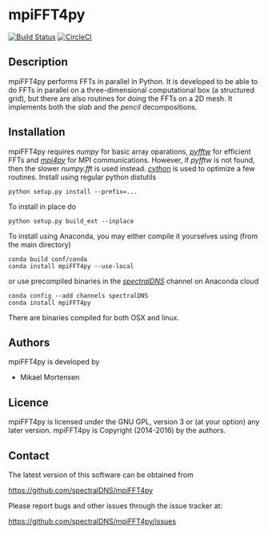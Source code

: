 # mpiFFT4py

[![Build Status](https://travis-ci.org/spectralDNS/mpiFFT4py.svg?branch=master)](https://travis-ci.org/spectralDNS/mpiFFT4py)
[![CircleCI](https://circleci.com/gh/spectralDNS/mpiFFT4py/tree/master.svg?style=svg)](https://circleci.com/gh/spectralDNS/mpiFFT4py/tree/master)

Description
----------
mpiFFT4py performs FFTs in parallel in Python. It is developed to be able to do FFTs in parallel on a three-dimensional computational box (a structured grid), but there are also routines for doing the FFTs on a 2D mesh. It implements both the *slab* and the *pencil* decompositions.

Installation
-----------
mpiFFT4py requires *numpy* for basic array oparations, [*pyfftw*](https://github.com/pyfftw/pyFFTW) for efficient FFTs and [*mpi4py*](https://bitbucket.org/mpi4py/mpi4py) for MPI communications. However, if *pyfftw* is not found, then the slower *numpy.fft* is used instead. [*cython*](http://cython.org) is used to optimize a few routines. Install using regular python distutils

    python setup.py install --prefix=...
  
To install in place do

    python setup.py build_ext --inplace
    
To install using Anaconda, you may either compile it yourselves using (from the main directory)

    conda build conf/conda
    conda install mpiFFT4py --use-local
    
or use precompiled binaries in the [*spectralDNS*](https://anaconda.org/spectralDNS/mpifft4py) channel on Anaconda cloud

    conda config --add channels spectralDNS
    conda install mpiFFT4py

There are binaries  compiled for both OSX and linux.

Authors
-------
mpiFFT4py is developed by

  * Mikael Mortensen

Licence
-------
mpiFFT4py is licensed under the GNU GPL, version 3 or (at your option) any later version. mpiFFT4py is Copyright (2014-2016) by the authors.

Contact
-------
The latest version of this software can be obtained from

  https://github.com/spectralDNS/mpiFFT4py

Please report bugs and other issues through the issue tracker at:

  https://github.com/spectralDNS/mpiFFT4py/issues
